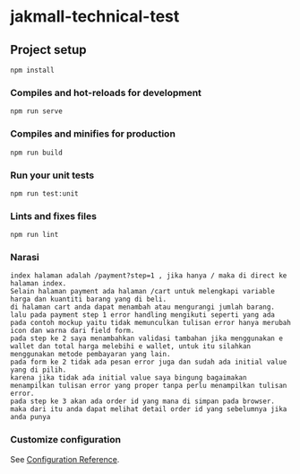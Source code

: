 # jakmall-technical-test

## Project setup
```
npm install
```

### Compiles and hot-reloads for development
```
npm run serve
```

### Compiles and minifies for production
```
npm run build
```

### Run your unit tests
```
npm run test:unit
```

### Lints and fixes files
```
npm run lint
```
### Narasi
```
index halaman adalah /payment?step=1 , jika hanya / maka di direct ke halaman index. 
Selain halaman payment ada halaman /cart untuk melengkapi variable harga dan kuantiti barang yang di beli. 
di halaman cart anda dapat menambah atau mengurangi jumlah barang. 
lalu pada payment step 1 error handling mengikuti seperti yang ada pada contoh mockup yaitu tidak memunculkan tulisan error hanya merubah icon dan warna dari field form. 
pada step ke 2 saya menambahkan validasi tambahan jika menggunakan e wallet dan total harga melebihi e wallet, untuk itu silahkan menggunakan metode pembayaran yang lain. 
pada form ke 2 tidak ada pesan error juga dan sudah ada initial value yang di pilih. 
karena jika tidak ada initial value saya bingung bagaimakan menampilkan tulisan error yang proper tanpa perlu menampilkan tulisan error. 
pada step ke 3 akan ada order id yang mana di simpan pada browser. 
maka dari itu anda dapat melihat detail order id yang sebelumnya jika anda punya
```
### Customize configuration
See [Configuration Reference](https://cli.vuejs.org/config/).
